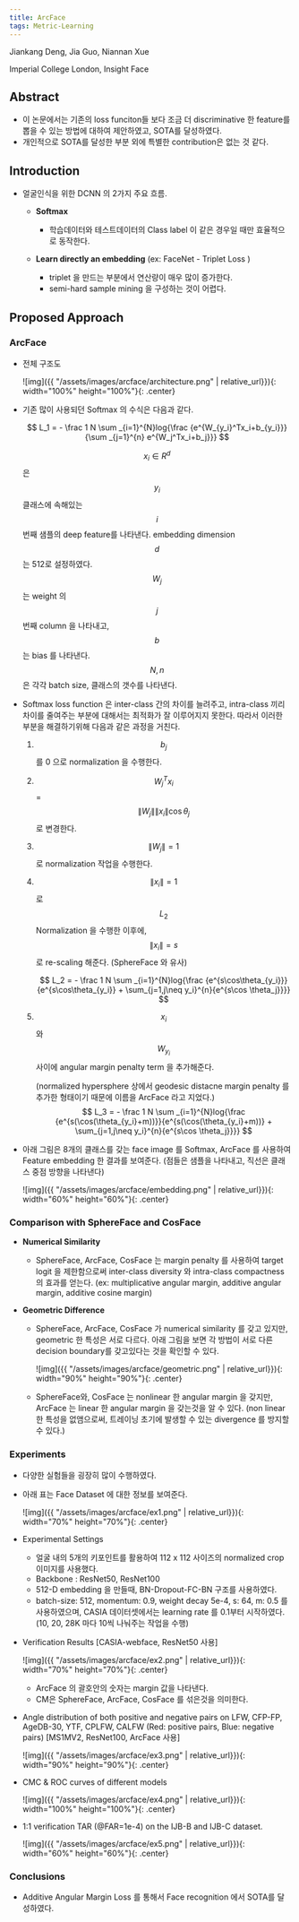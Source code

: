 ```yaml
---
title: ArcFace
tags: Metric-Learning
---
```


Jiankang Deng, Jia Guo, Niannan Xue

Imperial College London, Insight Face


## Abstract

* 이 논문에서는 기존의 loss funciton들 보다 조금 더 discriminative 한 feature를 뽑을 수 있는 방법에 대하여 제안하였고, SOTA를 달성하였다. 
* 개인적으로 SOTA를 달성한 부분 외에 특별한 contribution은 없는 것 같다. 



## Introduction

* 얼굴인식을 위한 DCNN 의 2가지 주요 흐름.
  * **Softmax**
    * 학습데이터와 테스트데이터의 Class label 이 같은 경우일 때만 효율적으로 동작한다. 
      
  * **Learn directly an embedding** (ex: FaceNet - Triplet Loss )
    * triplet 을 만드는 부분에서 연산량이 매우 많이 증가한다. 
    * semi-hard sample mining 을 구성하는 것이 어렵다.



## Proposed Approach

 

### ArcFace

* 전체 구조도
  

  ![img]({{ "/assets/images/arcface/architecture.png" | relative_url}}){: width="100%" height="100%"}{: .center}  



* 기존 많이 사용되던 Softmax 의 수식은 다음과 같다. 
  
  $$
  L_1 = - \frac 1 N \sum _{i=1}^{N}log{\frac {e^{W_{y_i}^Tx_i+b_{y_i}}}{\sum _{j=1}^{n} e^{W_j^Tx_i+b_j}}}
  $$
  

  $$ x_i \in  R^d$$ 은 $$y_i$$ 클래스에 속해있는 $$i$$ 번째 샘플의 deep feature를 나타낸다. embedding dimension $$d$$ 는 512로 설정하였다. $$W_j$$ 는 weight 의 $$j$$ 번째 column 을 나타내고, $$b$$ 는 bias 를 나타낸다. $$N, n$$ 은 각각 batch size, 클래스의 갯수를 나타낸다.
  

* Softmax loss function 은 inter-class 간의 차이를 늘려주고, intra-class 끼리 차이를 줄여주는 부분에 대해서는 최적화가 잘 이루어지지 못한다. 따라서 이러한 부분을 해결하기위해 다음과 같은 과정을 거친다. 

  1. $$b_j$$ 를 0 으로 normalization 을 수행한다. 

  2. $$W_j^Tx_i$$ = $$\left\|W_j \right\|\left\|x_i \right\|\cos{\theta_j}$$ 로 변경한다. 

  3. $$\left\|W_j \right\| = 1$$ 로 normalization 작업을 수행한다. 

  4. $$\left\|x_i \right\|=1 $$ 로 $$L_2$$ Normalization 을 수행한 이후에, $$\left\|x_i \right\| = s$$ 로 re-scaling 해준다. (SphereFace 와 유사)
     
     $$
     L_2 = - \frac 1 N \sum _{i=1}^{N}log{\frac {e^{s\cos\theta_{y_i}}}{e^{s\cos\theta_{y_i}} + \sum_{j=1,j\neq y_i}^{n}{e^{s\cos \theta_j}}}}
     $$
     

  5. $$x_i$$ 와 $$W_{y_i}$$ 사이에 angular margin penalty term 을 추가해준다. 

     (normalized hypersphere 상에서 geodesic distacne margin penalty 를 추가한 형태이기 때문에 이름을 ArcFace 라고 지었다.)
     $$
     L_3 = - \frac 1 N \sum _{i=1}^{N}log{\frac {e^{s(\cos(\theta_{y_i}+m))}}{e^{s(\cos(\theta_{y_i}+m))} + \sum_{j=1,j\neq y_i}^{n}{e^{s\cos \theta_j}}}}
     $$
     

* 아래 그림은 8개의 클래스를 갖는 face image 를 Softmax, ArcFace 를 사용하여 Feature embedding 한 결과를 보여준다. (점들은 샘플을 나타내고, 직선은 클래스 중점 방향을 나타낸다)

  ![img]({{ "/assets/images/arcface/embedding.png" | relative_url}}){: width="60%" height="60%"}{: .center}  

  

### Comparison with SphereFace and CosFace

* **Numerical Similarity**

  * SphereFace, ArcFace, CosFace 는 margin penalty 를 사용하여 target logit 을 제한함으로써 inter-class diversity 와 intra-class compactness 의 효과를 얻는다. 
    (ex: multiplicative angular margin, additive angular margin, additive cosine margin)

* **Geometric Difference**

  * SphereFace, ArcFace, CosFace 가 numerical similarity 를 갖고 있지만, geometric 한 특성은 서로 다르다.
    아래 그림을 보면 각 방법이 서로 다른 decision boundary를 갖고있다는 것을 확인할 수 있다. 

    ![img]({{ "/assets/images/arcface/geometric.png" | relative_url}}){: width="90%" height="90%"}{: .center}  

    

  * SphereFace와, CosFace 는 nonlinear 한 angular margin 을 갖지만, ArcFace 는 linear 한 angular margin 을 갖는것을 알 수 있다. (non linear 한 특성을 없앰으로써, 트레이닝 초기에 발생할 수 있는 divergence 를 방지할 수 있다.)



### Experiments

* 다양한 실험들을 굉장히 많이 수행하였다. 

* 아래 표는 Face Dataset 에 대한 정보를 보여준다. 

  ![img]({{ "/assets/images/arcface/ex1.png" | relative_url}}){: width="70%" height="70%"}{: .center}  



* Experimental Settings

  * 얼굴 내의 5개의 키포인트를 활용하여 112 x 112 사이즈의 normalized crop 이미지를 사용했다. 
  * Backbone : ResNet50, ResNet100
  * 512-D embedding 을 만들때, BN-Dropout-FC-BN 구조를 사용하였다. 
  * batch-size: 512, momentum: 0.9, weight decay 5e-4, s: 64, m: 0.5 를 사용하였으며, CASIA 데이터셋에서는 learning rate 를 0.1부터 시작하였다. 
    (10, 20, 28K 마다 10씩 나눠주는 작업을 수행)

* Verification Results
  [CASIA-webface, ResNet50 사용]

  ![img]({{ "/assets/images/arcface/ex2.png" | relative_url}}){: width="70%" height="70%"}{: .center}  

  

  * ArcFace 의 괄호안의 숫자는 margin 값을 나타낸다. 
  * CM은 SphereFace, ArcFace, CosFace 를 섞은것을 의미한다. 
    

* Angle distribution of both positive and negative pairs on LFW, CFP-FP, AgeDB-30, YTF, CPLFW, CALFW
  (Red: positive pairs, Blue: negative pairs)
  [MS1MV2, ResNet100, ArcFace 사용]

  ![img]({{ "/assets/images/arcface/ex3.png" | relative_url}}){: width="90%" height="90%"}{: .center}  

  

* CMC & ROC curves of different models
  

  ![img]({{ "/assets/images/arcface/ex4.png" | relative_url}}){: width="100%" height="100%"}{: .center}  

  

* 1:1 verification TAR (@FAR=1e-4) on the IJB-B and IJB-C dataset.

  ![img]({{ "/assets/images/arcface/ex5.png" | relative_url}}){: width="60%" height="60%"}{: .center}  



### Conclusions

* Additive Angular Margin Loss 를 통해서 Face recognition 에서 SOTA를 달성하였다. 

